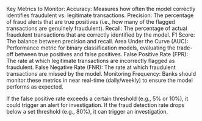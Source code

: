 Key Metrics to Monitor:
Accuracy: Measures how often the model correctly identifies fraudulent vs. legitimate transactions.
Precision: The percentage of fraud alerts that are true positives (i.e., how many of the flagged transactions are genuinely fraudulent).
Recall: The percentage of actual fraudulent transactions that are correctly identified by the model.
F1 Score: The balance between precision and recall.
Area Under the Curve (AUC): Performance metric for binary classification models, evaluating the trade-off between true positives and false positives.
False Positive Rate (FPR): The rate at which legitimate transactions are incorrectly flagged as fraudulent.
False Negative Rate (FNR): The rate at which fraudulent transactions are missed by the model.
Monitoring Frequency: Banks should monitor these metrics in near real-time (daily/weekly) to ensure the model performs as expected.


If the false positive rate exceeds a certain threshold (e.g., 5% or 10%), it could trigger an alert for investigation.
If the fraud detection rate drops below a set threshold (e.g., 80%), it can trigger an investigation.












